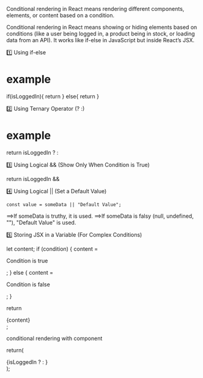 Conditional rendering in React means rendering different components, elements, or content based on a condition.



Conditional rendering in React means showing or hiding elements based on conditions (like a user being logged in, a product being in stock, or loading data from an API). It works like if-else in JavaScript but inside React’s JSX.

1️⃣ Using if-else

# example
if(isLoggedIn){
    return <UserDashboard/>
}
else{
    return <LoginForm/>
}


2️⃣ Using Ternary Operator (? :)  

# example
return isLoggedIn ? <UserDashboard/> : <LoginForm/>   



3️⃣ Using Logical && (Show Only When Condition is True)


return isLoggedIn && <UserDashboard/>



4️⃣ Using Logical || (Set a Default Value)

    const value = someData || "Default Value";

==>If someData is truthy, it is used.
==>If someData is falsy (null, undefined, ""), "Default Value" is used.



5️⃣ Storing JSX in a Variable (For Complex Conditions)

let content;
if (condition) {
  content = <p>Condition is true</p>;
} else {
  content = <p>Condition is false</p>;
}

return <div>{content}</div>;




conditional rendering with component

return(
    <div>
    {isLoggedIn ? <UserDashboard/> : <LoginForm/>}
    </div>
);